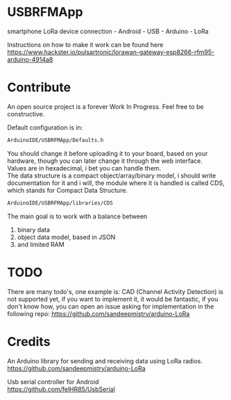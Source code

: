 # USBRFMApp
smartphone LoRa device connection - Android - USB - Arduino - LoRa

Instructions on how to make it work can be found here https://www.hackster.io/pulsartronic/lorawan-gateway-esp8266-rfm95-arduino-4914a8

# Contribute
An open source project is a forever Work In Progress. Feel free to be constructive.

Default configuration is in:
```sh
ArduinoIDE/USBRFMApp/Defaults.h
```
You should change it before uploading it to your board, based on your hardware, though you can later change it through the web interface.  
Values are in hexadecimal, i bet you can handle them.  
The data structure is a compact object/array/binary model, i should write documentation for it and i will, the module where it is handled is called CDS,
which stands for Compact Data Structure.
```sh
ArduinoIDE/USBRFMApp/libraries/CDS
```
The main goal is to work with a balance between
1) binary data
2) object data model, based in JSON
3) and limited RAM



# TODO
There are many todo's, one example is: CAD (Channel Activity Detection) is not supported yet, if you want
to implement it, it would be fantastic, if you don't know how, you can open an issue asking for implementation
in the following repo: https://github.com/sandeepmistry/arduino-LoRa



# Credits
An Arduino library for sending and receiving data using LoRa radios.  
https://github.com/sandeepmistry/arduino-LoRa

Usb serial controller for Android  
https://github.com/felHR85/UsbSerial
